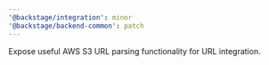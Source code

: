 ```yaml
---
'@backstage/integration': minor
'@backstage/backend-common': patch
---
```


Expose useful AWS S3 URL parsing functionality for URL integration.  
